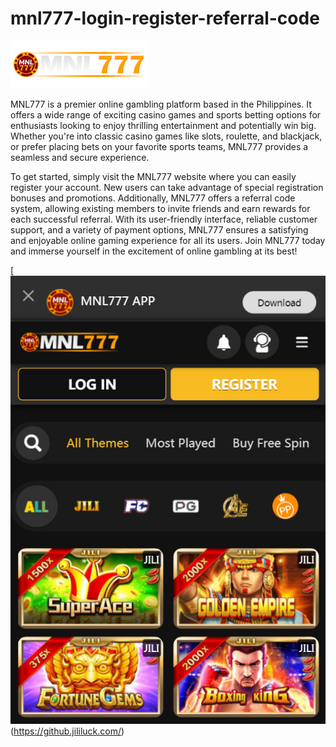 # mnl777-login-register-referral-code

![Image text](https://github.com/mnl777/mnl777-login-register-referral-code/blob/main/Picture.png?raw=true)

MNL777 is a premier online gambling platform based in the Philippines. It offers a wide range of exciting casino games and sports betting options for enthusiasts looking to enjoy thrilling entertainment and potentially win big. Whether you're into classic casino games like slots, roulette, and blackjack, or prefer placing bets on your favorite sports teams, MNL777 provides a seamless and secure experience.

To get started, simply visit the MNL777 website where you can easily register your account. New users can take advantage of special registration bonuses and promotions. Additionally, MNL777 offers a referral code system, allowing existing members to invite friends and earn rewards for each successful referral. With its user-friendly interface, reliable customer support, and a variety of payment options, MNL777 ensures a satisfying and enjoyable online gaming experience for all its users. Join MNL777 today and immerse yourself in the excitement of online gambling at its best!

[![](https://github.com/mnl777/mnl777-login-register-referral-code/blob/main/2024-07-08_161134.jpg)(https://github.jililuck.com/)
